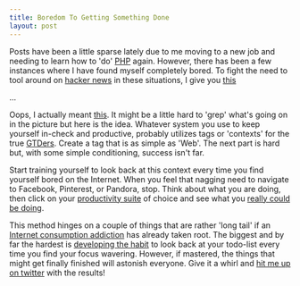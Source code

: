 ```yaml
---
title: Boredom To Getting Something Done
layout: post
---
```


Posts have been a little sparse lately due to me moving to a new job and needing
to learn how to 'do' [PHP][1] again. However, there has been a few instances where
I have found myself completely bored. To fight the need to tool around on [hacker news][2]
in these situations, I give you [this][3]

...

Oops, I actually meant [this][4]. It might be a little hard to 'grep' what's
going on in the picture but here is the idea. Whatever system you use to keep yourself
in-check and productive, probably utilizes tags or 'contexts' for the true [GTDers][5].
Create a tag that is as simple as 'Web'. The next part is hard but, with some simple
conditioning, success isn't far.

Start training yourself to look back at this context every time you find yourself
bored on the Internet. When you feel that nagging need to navigate to Facebook, Pinterest, or Pandora, stop.
Think about what you are doing, then click on your [productivity suite][6] of choice
and see what you [really could be doing][8].

This method hinges on a couple of things that are rather 'long tail' if an [Internet
consumption addiction][9] has already taken root. The biggest and by far the hardest
is [developing the habit][7] to look back at your todo-list every time you find your
focus wavering. However, if mastered, the things that might get finally finished
will astonish everyone. Give it a whirl and [hit me up on twitter][10] with the results!

[1]: https://gimmebar.com/view/50b6270eaac4228f36000009/big
[2]: https://gimmebar.com/view/4f65e376300aaa98270000b8/big
[3]: https://gimmebar.com/view/50368ee329ca154c66000002/big
[4]: http://bc5e368a8867af61c3ed-e931c6f21220c188f04654bd7a220e82.r14.cf2.rackcdn.com/omnifocus_blog.png
[5]: http://www.amazon.com/Getting-Things-Done-Stress-Free-Productivity/dp/0142000280/ref=sr_1_1?ie=UTF8&qid=1355686690&sr=8-1&keywords=gtd
[6]: https://www.omnigroup.com/products/omnifocus/
[7]: http://www.amazon.com/The-Power-Habit-What-Business/dp/1400069289/ref=sr_1_1?ie=UTF8&qid=1355687216&sr=8-1&keywords=habits
[8]: https://gimmebar.com/view/504f465629ca15bb4b000000/big
[9]: #
[10]: https://twitter.com/braidn
